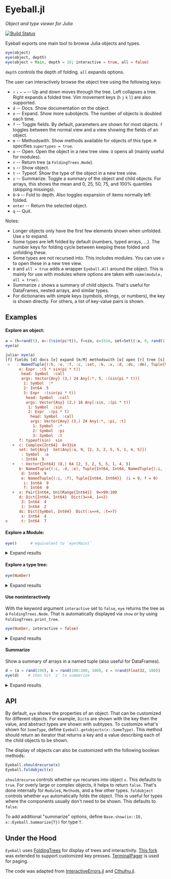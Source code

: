 # Eyeball.jl
*Object and type viewer for Julia*

[![Build Status](https://github.com/tshort/Eyeball.jl/workflows/CI/badge.svg)](https://github.com/tshort/Eyeball.jl/actions)

Eyeball exports one main tool to browse Julia objects and types.


```julia
eye(object)
eye(object, depth)
eye(object = Main, depth = 10; interactive = true, all = false)
```

`depth` controls the depth of folding. `all` expands options.

The user can interactively browse the object tree using the following keys:

* `↑` `↓` `←` `→` -- Up and down moves through the tree. Left collapses a tree. Right expands a folded tree. Vim movement keys (`h` `j` `k` `l`) are also supported.
* `d` -- Docs. Show documentation on the object.
* `e` -- Expand. Show more subobjects. The number of objects is doubled each time.
* `f` -- Toggle fields. By default, parameters are shown for most objects.
  `f` toggles between the normal view and a view showing the fields of an object.
* `m` -- Methodswith. Show methods available for objects of this type. `M` specifies `supertypes = true`.
* `o` -- Open. Open the object in a new tree view. `O` opens all (mainly useful for modules).
* `r` -- Return tree (a `FoldingTrees.Node`). 
* `s` -- Show object.
* `t` -- Typeof. Show the type of the object in a new tree view.
* `z` -- Summarize. Toggle a summary of the object and child objects. 
  For arrays, this shows the mean and 0, 25, 50, 75, and 100% quantiles (skipping missings).
* `0`-`9` -- Fold to depth. Also toggles expansion of items normally left folded.
* `enter` -- Return the selected object.
* `q` -- Quit.

Notes:

* Longer objects only have the first few elements shown when unfolded. Use `e` to expand.
* Some types are left folded by default (numbers, typed arrays, ...).
  The number keys for folding cycle between keeping these folded and unfolding these.
* Some types are not recursed into. This includes modules. You can use `o` to open these in a new tree view.
* `O` and `all = true` adds a wrapper `Eyeball.All` around the object.
  This is mainly for use with modules where options are taken with `name(module, all = true)`.
* Summarize `z` shows a summary of child objects. That's useful for DataFrames, nested arrays, and similar types.
* For dictionaries with simple keys (symbols, strings, or numbers), the key is shown directly.
  For others, a list of key-value pairs is shown.

## Examples

#### Explore an object:

```julia
a = (h=rand(5), e=:(5sin(pi*t)), f=sin, c=33im, set=Set((:a, 9, rand(1:5, 8))), b=(c=1,d=9,e=(i=9,f=0)), x=9 => 99:109, d=Dict(1=>2, 3=>4), ds=Dict(:s=>4,:t=>7), dm=Dict(1=>9, "x"=>8))
eye(a)
```
```jl
julia> eye(a)
[f] fields [d] docs [e] expand [m/M] methodswith [o] open [r] tree [s] show [t] typeof [z] summarize [q] quit
 >   : NamedTuple{(:h, :e, :f, :c, :set, :b, :x, :d, :ds, :dm), Tuple{Vector{Float64}, Expr, typeof(sin), Complex{Int64}   +  h: Vector{Float64} (5,) 40 [0.589398, 0.761107, 0.963494, 0.835393, 0.488657]
      e: Expr  :(5 * sin(pi * t))
       head: Symbol  :call
       args: Vector{Any} (3,) 24 Any[:*, 5, :(sin(pi * t))]
        1: Symbol  :*
        2: Int64  5
        3: Expr  :(sin(pi * t))
         head: Symbol  :call
         args: Vector{Any} (2,) 16 Any[:sin, :(pi * t)]
          1: Symbol  :sin
          2: Expr  :(pi * t)
           head: Symbol  :call
           args: Vector{Any} (3,) 24 Any[:*, :pi, :t]
            1: Symbol  :*
            2: Symbol  :pi
            3: Symbol  :t
      f: typeof(sin)  sin
   +  c: Complex{Int64}  0+33im
      set: Set{Any}  Set(Any[:a, 9, [2, 3, 2, 5, 5, 1, 4, 5]])
       : Symbol  :a
       : Int64  9
   +   : Vector{Int64} (8,) 64 [2, 3, 2, 5, 5, 1, 4, 5]
      b: NamedTuple{(:c, :d, :e), Tuple{Int64, Int64, NamedTuple{(:i, :f), Tuple{Int64, Int64}}}}  (c = 1, d = 9, e = (i       c: Int64  1
       d: Int64  9
       e: NamedTuple{(:i, :f), Tuple{Int64, Int64}}  (i = 9, f = 0)
        i: Int64  9
        f: Int64  0
   +  x: Pair{Int64, UnitRange{Int64}}  9=>99:109
      d: Dict{Int64, Int64}  Dict(3=>4, 1=>2)
       3: Int64  4
       1: Int64  2
      ds: Dict{Symbol, Int64}  Dict(:s=>4, :t=>7)
       s: Int64  4
v      t: Int64  7
```

#### Explore a Module:


```julia
eye()      # equivalent to `eye(Main)`
```
<details>
  <summary>Expand results</summary>

```jl
julia> eye()
[f] fields [d] docs [e] expand [m/M] methodswith [o] open [r] tree [s] show [t] typeof [z] summarize [q] quit
 >   : Module  Main
      Base: Module  Base
      Core: Module  Core
      InteractiveUtils: Module  InteractiveUtils
      Main: Module  Main
      a: NamedTuple{(:h, :e, :f, :c, :set, :b, :x, :d, :ds, :dm), Tuple{Vector{Float64}, Expr, typeof(sin), Complex{Int6   +   h: Vector{Float64} (5,) 40 [0.589398, 0.761107, 0.963494, 0.835393, 0.488657]
       e: Expr  :(5 * sin(pi * t))
        head: Symbol  :call
        args: Vector{Any} (3,) 24 Any[:*, 5, :(sin(pi * t))]
         1: Symbol  :*
         2: Int64  5
         3: Expr  :(sin(pi * t))
          head: Symbol  :call
          args: Vector{Any} (2,) 16 Any[:sin, :(pi * t)]
           1: Symbol  :sin
           2: Expr  :(pi * t)
            head: Symbol  :call
            args: Vector{Any} (3,) 24 Any[:*, :pi, :t]
             1: Symbol  :*
             2: Symbol  :pi
             3: Symbol  :t
       f: typeof(sin)  sin
   +   c: Complex{Int64}  0+33im
       set: Set{Any}  Set(Any[:a, 9, [2, 3, 2, 5, 5, 1, 4, 5]])
        : Symbol  :a
        : Int64  9
   +    : Vector{Int64} (8,) 64 [2, 3, 2, 5, 5, 1, 4, 5]
       b: NamedTuple{(:c, :d, :e), Tuple{Int64, Int64, NamedTuple{(:i, :f), Tuple{Int64, Int64}}}}  (c = 1, d = 9, e = (        c: Int64  1
        d: Int64  9
        e: NamedTuple{(:i, :f), Tuple{Int64, Int64}}  (i = 9, f = 0)
         i: Int64  9
         f: Int64  0
   +   x: Pair{Int64, UnitRange{Int64}}  9=>99:109
v      d: Dict{Int64, Int64}  Dict(3=>4, 1=>2)
```

</details>

#### Explore a type tree:

```julia
eye(Number)
```
<details>
  <summary>Expand results</summary>
  
```jl
julia> eye(Number)
[f] fields [d] docs [e] expand [m/M] methodswith [o] open [r] tree [s] show [t] typeof [z] summarize [q] quit
>   : DataType  Number
   +  : UnionAll  Complex
      : DataType  Real
       : DataType  AbstractFloat
   +    : DataType  BigFloat
        : DataType  Float16
        : DataType  Float32
        : DataType  Float64
       : DataType  AbstractIrrational
   +    : UnionAll  Irrational
       : DataType  Integer
        : DataType  Bool
        : DataType  Signed
   +     : DataType  BigInt
         : DataType  Int128
         : DataType  Int16
         : DataType  Int32
         : DataType  Int64
         : DataType  Int8
        : DataType  Unsigned
         : DataType  UInt128
         : DataType  UInt16
         : DataType  UInt32
         : DataType  UInt64
         : DataType  UInt8
   +   : UnionAll  Rational
```

</details>

#### Use noninteractively
With the keyword argument `interactive` set to `false`, `eye` returns the tree as a `FoldingTrees.Node`.
That is automatically displayed via `show` or by using `FoldingTrees.print_tree`.

```julia
eye(Number, interactive = false)
```
<details>
  <summary>Expand results</summary>
  
```jl
julia> eye(Number, interactive = false)
  DataType
├─ + : UnionAll Complex
└─   : DataType Real
   ├─   : DataType AbstractFloat
   │  ├─ + : DataType BigFloat
   │  ├─   : DataType Float16
   │  ├─   : DataType Float32
   │  └─   : DataType Float64
   ├─   : DataType AbstractIrrational
   │  └─ + : UnionAll Irrational
   ├─   : DataType Integer
   │  ├─   : DataType Bool
   │  ├─   : DataType Signed
   │  │  ├─ + : DataType BigInt
   │  │  ├─   : DataType Int128
   │  │  ├─   : DataType Int16
   │  │  ├─   : DataType Int32
   │  │  ├─   : DataType Int64
   │  │  └─   : DataType Int8
   │  └─   : DataType Unsigned
   │     ├─   : DataType UInt128
   │     ├─   : DataType UInt16
   │     ├─   : DataType UInt32
   │     ├─   : DataType UInt64
   │     └─   : DataType UInt8
   └─ + : UnionAll Rational
```

</details>

#### Summarize
Show a summary of arrays in a named tuple (also useful for DataFrames).

```julia
d = (a = rand(100), b = rand(100:200, 100), c = 4rand(Float32, 100))
eye(d)    # then hit `z` to summarize
```
<details>
  <summary>Expand results</summary>
  
```jl
julia> eye(d)
[f] fields [d] docs [e] expand [m/M] methodswith [o] open [r] tree [s] show [t] typeof [z] summarize [q] quit
 >   : NamedTuple{(:a, :b, :c), Tuple{Vector{Float64}, Vector{Int64}, Vector{Float32}}}  (a = [0.721857, 0.174408, 0.897
 >      +  a: Vector{Float64} (100,) 800 x̄=0.535717, q=[0.0372074, 0.305533, 0.556568, 0.770658, 0.979569]
 >      +  b: Vector{Int64} (100,) 800 x̄=145.5, q=[100.0, 117.0, 145.5, 170.0, 200.0]
 >      +  c: Vector{Float32} (100,) 400 x̄=1.90419, q=[0.0898504, 1.09705, 1.9039, 2.68442, 3.93898]
```

</details>



## API

By default, `eye` shows the properties of an object.
That can be customized for different objects.
For example, `Dict`s are shown with the key then the value, and abstract types are shown with subtypes.
To customize what's shown for `SomeType`, define `Eyeball.getobjects(x::SomeType)`.
This method should return an iterator that returns a key and a value describing each of the child objects to be shown.

The display of objects can also be customized with the following boolean methods:

```julia
Eyeball.shouldrecurse(x)   
Eyeball.foldobject(x)   
```

`shouldrecurse` controls whether `eye` recurses into object `x`.
This defaults to `true`.
For overly large or complex objects, it helps to return `false`.
That's done internally for `Module`s, `Method`s, and a few other types.
`foldobject` controls whether `eye` automatically folds the object.
This is useful for types where the components usually don't need to be shown.
This defaults to `false`.

To add additional "summarize" options, define `Base.show(io::IO, x::Eyeball.Summarize{T})` for type `T`.


## Under the Hood

`Eyeball` uses [FoldingTrees](https://github.com/JuliaCollections/FoldingTrees.jl) for display of trees and interactivity.
[This fork](https://github.com/MichaelHatherly/InteractiveErrors.jl/tree/master/src/vendor/FoldingTrees)
was extended to support customized key presses.
[TerminalPager](https://github.com/ronisbr/TerminalPager.jl) is used for paging.

The code was adapted from [InteractiveErrors.jl](https://github.com/MichaelHatherly/InteractiveErrors.jl)
 and [Cthulhu.jl](https://github.com/JuliaDebug/Cthulhu.jl).
